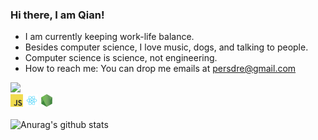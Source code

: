 ### Hi there, I am Qian!

- I am currently keeping work-life balance.
- Besides computer science, I love music, dogs, and talking to people.
- Computer science is science, not engineering. 
- How to reach me: You can drop me emails at persdre@gmail.com


![](https://komarev.com/ghpvc/?username=persdre)
<br/>
<code><img height="20" src="https://raw.githubusercontent.com/github/explore/80688e429a7d4ef2fca1e82350fe8e3517d3494d/topics/javascript/javascript.png"></code>
<code><img height="20" src="https://raw.githubusercontent.com/github/explore/80688e429a7d4ef2fca1e82350fe8e3517d3494d/topics/react/react.png"></code>
<code><img height="20" src="https://raw.githubusercontent.com/github/explore/80688e429a7d4ef2fca1e82350fe8e3517d3494d/topics/nodejs/nodejs.png"></code>
<br/>
<br/>
![Anurag's github stats](https://github-readme-stats.vercel.app/api?username=Persdre&show_icons=true&count_private=true)


